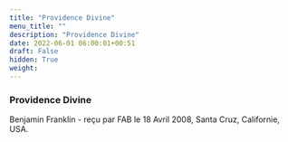 ```yaml
---
title: "Providence Divine"
menu_title: ""
description: "Providence Divine"
date: 2022-06-01 06:00:01+00:51
draft: False
hidden: True
weight:
---
```

### Providence Divine

Benjamin Franklin - reçu par FAB le 18 Avril 2008, Santa Cruz, Californie, USA.



